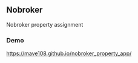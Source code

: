 
## Nobroker 
Nobroker property assignment

### Demo
https://mave108.github.io/nobroker_property_app/

